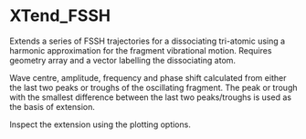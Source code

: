 # XTend_FSSH

Extends a series of FSSH trajectories for a dissociating tri-atomic using a harmonic approximation
for the fragment vibrational motion. Requires geometry array and a vector labelling the dissociating atom.

Wave centre, amplitude, frequency and phase shift calculated from either the last two peaks
or troughs of the oscillating fragment. The peak or trough with the smallest difference between
the last two peaks/troughs is used as the basis of extension.  

Inspect the extension using the plotting options.
